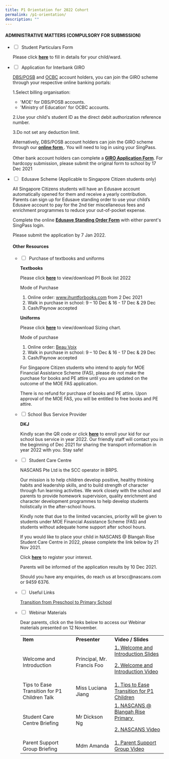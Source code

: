 ```yaml
---
title: P1 Orientation for 2022 Cohort
permalink: /p1-orientation/
description: ""
---
```

<h4><strong>ADMINISTRATIVE MATTERS (COMPULSORY FOR SUBMISSION)</strong></h4>

<ul class="jekyllcodex\_accordion">
<li>
<input type="checkbox" id="accordion1">
 <label for="accordion1">Student Particulars Form</label>
<div>
<p>Please click&nbsp;<a href="https://go.gov.sg/brpsstudentparticulars"><strong>here</strong></a>&nbsp;to fill in details for your child/ward.</p>
</div>
</li>
<li>
<input type="checkbox" id="accordion2">
 <label for="accordion2">Application for Interbank GIRO</label>
<div>
<p><a href="https://internet-banking.dbs.com.sg/IB/Welcome">DBS/POSB</a>&nbsp;and&nbsp;<a href="https://internet.ocbc.com/internet-banking/Login/Login">OCBC</a>&nbsp;account holders, you can join the GIRO scheme through your respective online banking portals:</p>
<p>1.Select billing organisation:</p>
<ul>
<li aria-level="1">'MOE' for DBS/POSB accounts.</li>
<li aria-level="1">'Ministry of Education' for OCBC accounts.</li>
</ul>
<p>2.Use your child's student ID as the direct debit authorization reference number.</p>
<p>3.Do not set any deduction limit.</p>
<p>Alternatively, DBS/POSB account holders can join the GIRO scheme through our&nbsp;<strong><a href="https://www.form.gov.sg/#!/5d95490c7f5cfb0013133875">online form&nbsp;</a></strong>.&nbsp;You will need to log in using your SingPass.<br /><br />Other bank account holders can complete a&nbsp;<strong><a href="files/GIRO.pdf">GIRO Application Form</a></strong>. For hardcopy submission, please submit the original form to school by 17 Dec 2021&nbsp;</p>
</div>
</li>
<li>
<input type="checkbox" id="accordion3">
 <label for="accordion3">Edusave Scheme (Applicable to Singapore Citizen students only)</label>
<div>
<p>All Singapore Citizens students will have an Edusave account automatically opened for them and receive a yearly contribution. Parents can sign up for Edusave standing order to use your child&rsquo;s Edusave account to pay for the 2nd&nbsp;tier miscellaneous fees and enrichment programmes to reduce your out-of-pocket expense.&nbsp;</p>
<p>Complete the online&nbsp;<a href="https://form.gov.sg/#!/5be24a1bb3f842000fdc4e59"><strong>Edusave Standing Order Form</strong></a>&nbsp;with either parent's SingPass login.</p>
<p>Please submit the application by 7 Jan 2022.&nbsp;</p>
</div>
</li>

<h4><strong>Other Resources</strong></h4>
<ul class="jekyllcodex\_accordion">
<li>
<input type="checkbox" id="accordion4">
 <label for="accordion4">Purchase of textbooks and uniforms</label>
<div>
<p><strong>Textbooks</strong></p>
<p>Please click&nbsp;<a href="/files/BR-Booklist-2022-P1.pdf"><strong>here</strong></a>&nbsp;to view/download P1 Book list 2022</p>
<p>Mode of Purchase</p>
<ol>
<li aria-level="1">Online order:&nbsp;<a href="http://www.ihuntforbooks.com/" target="_blank" rel="noopener" data-saferedirecturl="https://www.google.com/url?q=http://www.ihuntforbooks.com&amp;source=gmail&amp;ust=1636259069532000&amp;usg=AFQjCNHBOr2XCgS8d1aCT123KdRavelCrw">www.ihuntforbooks.com</a>&nbsp;from 2 Dec 2021</li>
<li aria-level="1">Walk in purchase in school: 9 &ndash; 10 Dec &amp; 16 - 17 Dec &amp; 29 Dec</li>
<li aria-level="1">Cash/Paynow accepted</li>
</ol>
<p><strong>Uniforms</strong></p>
<p>Please click&nbsp;<a href="/files/SIZING_compressed.pdf"><strong>here</strong></a>&nbsp;to view/download Sizing chart.</p>
<p>Mode of purchase</p>
<ol>
<li aria-level="1">Online order:&nbsp;<a href="https://beauvoix.com/">Beau Voix</a></li>
<li aria-level="1">Walk in purchase in school: 9 &ndash; 10 Dec &amp; 16 - 17 Dec &amp; 29 Dec</li>
<li aria-level="1">Cash/Paynow accepted</li>
</ol>
<p>For Singapore Citizen students who intend to apply for MOE Financial Assistance Scheme (FAS), please do not make the purchase for books and PE attire until you are updated on the outcome of the MOE FAS application.</p>
<p>There is no refund for purchase of books and PE attire. Upon approval of the MOE FAS, you will be entitled to free books and PE attire.</p>
</div>
</li>
<li>
<input type="checkbox" id="accordion5">
<label for="accordion5">School Bus Service Provider</label>
<div>
<p><strong>DKJ</strong></p>
<p>Kindly scan the QR code or click&nbsp;<a href="https://forms.gle/SykpTzg4FV7Nisnh7"><strong>here</strong></a>&nbsp;to enroll your kid for our school bus service in year 2022. Our friendly staff will contact you in the beginning of Dec 2021 for sharing the transport information in year 2022 with you. Stay safe!</p>
</div>
</li>
<li>
<input type="checkbox" id="accordion6">
 <label for="accordion6">Student Care Centre</label>
<div>
<p>NASCANS Pte Ltd is the&nbsp;SCC operator in BRPS.</p>
<p>Our mission is&nbsp;to help children develop positive, healthy thinking habits and leadership skills, and to build strength of&nbsp;character through fun learning activities. We work closely with the school and parents to provide&nbsp;homework supervision, quality enrichment and character development programmes to help develop&nbsp;students holistically in the after-school hours.</p>
<p>Kindly note that due to the limited vacancies, priority will be given to students under MOE Financial&nbsp;Assistance Scheme (FAS) and students without adequate home support after school hours.</p>
<p>If you would like to place your child in NASCANS @ Blangah Rise Student Care Centre in 2022, please&nbsp;complete the link below by 21 Nov 2021.</p>
<p>Click&nbsp;<strong><a href="https://v2.taidii.com/enquiry/publicec/nascans/?center=36oYBncS9pVYK9idoOp2utFmFUZM7xdJBmRFLzQ7S9M=">here</a></strong>&nbsp;to register your interest.&nbsp;</p>
<p>Parents will be informed of the application results by 10 Dec 2021.</p>
<p>Should you have any enquiries, do reach us at brscc@nascans.com or 9459 6376.</p>
</div>
</li>
<li>
<input type="checkbox" id="accordion7">
 <label for="accordion7">Useful Links</label>
<div>
<p><a href="/files/TRANSITION_compressed.pdf">Transition from Preschool to Primary School</a></p>
</div>
</li>
<li>
<input type="checkbox" id="accordion8">
 <label for="accordion8">Webinar Materials</label>
<div>
<p>Dear parents, click on the links below to access our Webinar materials presented on 12 November.</p>
<table>
<tbody>
<tr>
<td><strong>Item</strong></td>
<td><strong>Presenter</strong></td>
<td><strong>Video / Slides</strong></td>
</tr>
<tr>
<td>Welcome and Introduction</td>
<td>Principal, Mr. Francis Foo</td>
<td><a href="https://blangahrisepri.moe.edu.sg/wp-content/uploads/2021/11/1.-2021-P1-Orientation-Briefing_Ps-intro.pdf">1. Welcome and Introduction Slides</a>
<p><a href="https://blangahrisepri.moe.edu.sg/wp-content/uploads/2021/11/1.-BRPS-Key-Programmes-and-Introduction-to-our-Key-Personnel.mp4">2. Welcome and Introduction Video</a></p>
</td>
</tr>
<tr>
<td>Tips to Ease Transition for P1 Children Talk</td>
<td>Miss Luciana Jiang</td>
<td><a href="https://blangahrisepri.moe.edu.sg/wp-content/uploads/2021/11/2.-Tips-to-Ease-Transition-for-P1-Children-1.mp4">1. Tips to Ease Transition for P1 Children</a></td>
</tr>
<tr>
<td>Student Care Centre Briefing</td>
<td>Mr Dickson Ng</td>
<td><a href="https://blangahrisepri.moe.edu.sg/wp-content/uploads/2021/11/4.-NASCANS.pdf">1. NASCANS @ Blangah Rise Primary&nbsp;</a>
<p><a href="https://blangahrisepri.moe.edu.sg/wp-content/uploads/2021/11/4.-NASCANS.mp4">2. NASCANS Video</a></p>
</td>
</tr>
<tr>
<td>Parent Support Group Briefing</td>
<td>Mdm Amanda</td>
<td><a href="https://blangahrisepri.moe.edu.sg/wp-content/uploads/2021/11/5.-PSG.mp4">1. Parent Support Group Video</a></td>
</tr>
</tbody>
</table>
</div>
</li>
